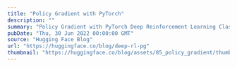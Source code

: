 ```yaml
---
title: "Policy Gradient with PyTorch"
description: ""
summary: "Policy Gradient with PyTorch Deep Reinforcement Learning Class with Hugging Face 🤗 Unit 5, of the⚠️ ..."
pubDate: "Thu, 30 Jun 2022 00:00:00 GMT"
source: "Hugging Face Blog"
url: "https://huggingface.co/blog/deep-rl-pg"
thumbnail: "https://huggingface.co/blog/assets/85_policy_gradient/thumbnail.gif"
---
```


